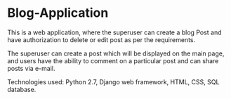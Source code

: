 # Blog-Application
This is a web application, where the superuser can create a blog Post and have authorization to delete or edit post as per the requirements. 

The superuser can create a post which will be displayed on the main page, and users have the ability to comment on a particular post and can share posts via e-mail.

Technologies used: Python 2.7, Django web framework, HTML, CSS, SQL database.
